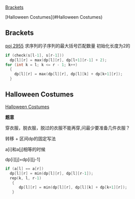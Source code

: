 [Brackets](#Brackets)

[Halloween Costumes](#Halloween Costumes)

## Brackets
[poj 2955](http://poj.org/problem?id=2955)
求序列的子序列的最大括号匹配数量
初始化长度为2的
```c++
if (check(s[l-1], s[r-1]))
  dp[l][r] = max(dp[l][r], dp[l+1][r-1] + 2);
for (int k = l; k <= r - 1; k++)
  {
    dp[l][r] = max(dp[l][r], dp[l][k] + dp[k+1][r]);
  }
```
## Halloween Costumes
[Halloween Costumes](https://vjudge.net/problem/LightOJ-1422)

**题意**

穿衣服，脱衣服，脱过的衣服不能再穿,问最少要准备几件衣服？

转移 + 区间dp的固定写法

a[i]和a[j]相等的时候  

dp[i][j]=dp[i][j-1]
```c++
if (a[l] == a[r])
  dp[l][r] = min(dp[l][r], dp[l][r-1]);
  rep(k, l, r-1)
   {                 
      dp[l][r] = min(dp[l][r], dp[l][k] + dp[k+1][r]);
   }
```

